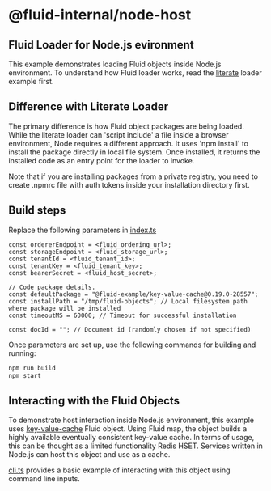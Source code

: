# @fluid-internal/node-host

## Fluid Loader for Node.js evironment

This example demonstrates loading Fluid objects inside Node.js environment. To understand how Fluid loader works, read the [literate](../hosts-sample/README.md) loader example first.

## Difference with Literate Loader

The primary difference is how Fluid object packages are being loaded. While the literate loader can 'script include' a file inside a browser environment, Node requires a different approach.
It uses 'npm install' to install the package directly in local file system. Once installed, it returns the installed code as an entry point for the loader to invoke.

Note that if you are installing packages from a private registry, you need to create .npmrc file with auth tokens inside your installation directory first.

## Build steps

Replace the following parameters in [index.ts](./src/index.ts)

```
const ordererEndpoint = <fluid_ordering_url>;
const storageEndpoint = <fluid_storage_url>;
const tenantId = <fluid_tenant_id>;
const tenantKey = <fluid_tenant_key>;
const bearerSecret = <fluid_host_secret>;

// Code package details.
const defaultPackage = "@fluid-example/key-value-cache@0.19.0-28557";
const installPath = "/tmp/fluid-objects"; // Local filesystem path where package will be installed
const timeoutMS = 60000; // Timeout for successful installation

const docId = ""; // Document id (randomly chosen if not specified)
```

Once parameters are set up, use the following commands for building and running:

```bash
npm run build
npm start
```

## Interacting with the Fluid Objects

To demonstrate host interaction inside Node.js environment, this example uses [key-value-cache](https://github.com/microsoft/FluidFramework/tree/main/examples/data-objects/key-value-cache/README.md) Fluid object. Using Fluid map, the object builds a highly available eventually consistent key-value cache. In terms of usage, this can be thought as a limited functionality Redis HSET. Services written in Node.js can host this object and use as a cache.

[cli.ts](./src/cli.ts) provides a basic example of interacting with this object using command line inputs.

